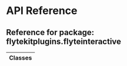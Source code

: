 # API Reference

## Reference for package: flytekitplugins.flyteinteractive

| Classes  |
| :------------- |

